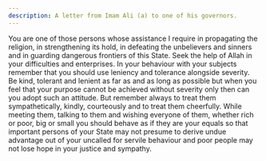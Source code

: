 ```yaml
---
description: A letter from Imam Ali (a) to one of his governors.
---
```


You are one of those persons whose assistance I require in propagating the religion, in 
strengthening its hold, in defeating the unbelievers and sinners and in guarding dangerous 
frontiers of this State. Seek the help of Allah in your difficulties and enterprises. In your 
behaviour with your subjects remember that you should use leniency and tolerance alongside 
severity. Be kind, tolerant and lenient as far as and as long as possible but when you feel that 
your purpose cannot be achieved without severity only then can you adopt such an attitude. 
But remember always to treat them sympathetically, kindly, courteously and to treat them 
cheerfully. While meeting them, talking to them and wishing everyone of them, whether rich 
or poor, big or small you should behave as if they are your equals so that important persons of 
your State may not presume to derive undue advantage out of your uncalled for servile 
behaviour and poor people may not lose hope in your justice and sympathy.